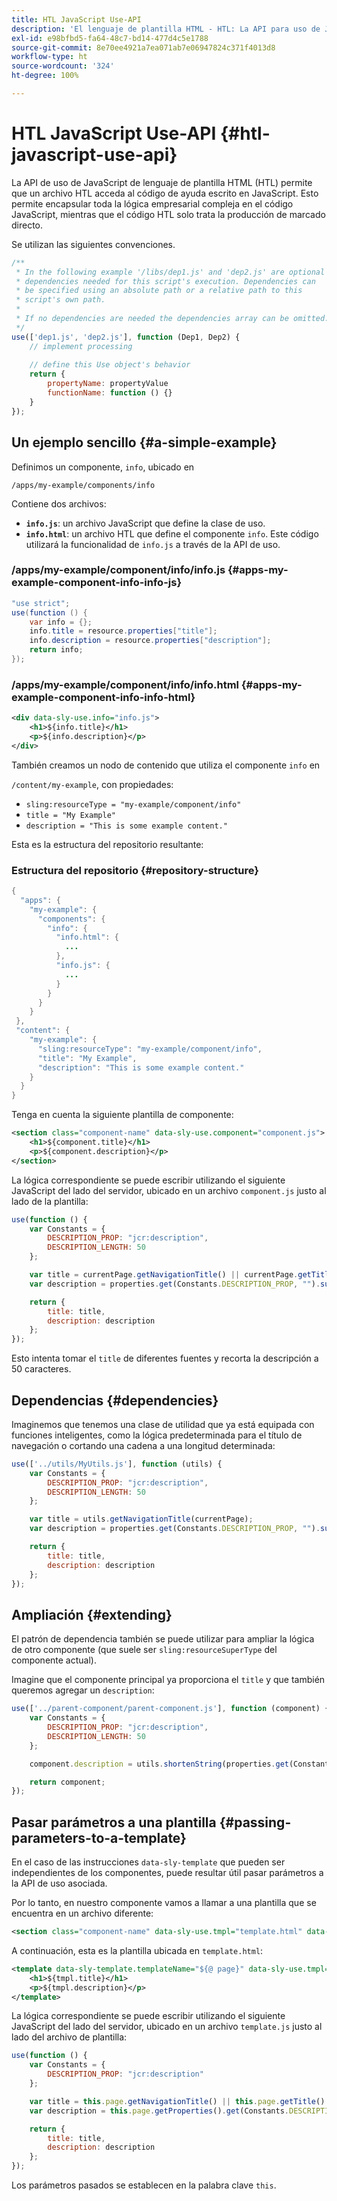 ```yaml
---
title: HTL JavaScript Use-API
description: 'El lenguaje de plantilla HTML - HTL: La API para uso de JavaScript permite que un archivo HTL acceda al código de ayuda escrito en JavaScript.'
exl-id: e98bfbd5-fa64-48c7-bd14-477d4c5e1788
source-git-commit: 8e70ee4921a7ea071ab7e06947824c371f4013d8
workflow-type: ht
source-wordcount: '324'
ht-degree: 100%

---
```


# HTL JavaScript Use-API {#htl-javascript-use-api}

La API de uso de JavaScript de lenguaje de plantilla HTML (HTL) permite que un archivo HTL acceda al código de ayuda escrito en JavaScript. Esto permite encapsular toda la lógica empresarial compleja en el código JavaScript, mientras que el código HTL solo trata la producción de marcado directo.

Se utilizan las siguientes convenciones.

```javascript
/**
 * In the following example '/libs/dep1.js' and 'dep2.js' are optional
 * dependencies needed for this script's execution. Dependencies can
 * be specified using an absolute path or a relative path to this
 * script's own path.
 *
 * If no dependencies are needed the dependencies array can be omitted.
 */
use(['dep1.js', 'dep2.js'], function (Dep1, Dep2) {
    // implement processing
  
    // define this Use object's behavior
    return {
        propertyName: propertyValue
        functionName: function () {}
    }
});
```

## Un ejemplo sencillo {#a-simple-example}

Definimos un componente, `info`, ubicado en

`/apps/my-example/components/info`

Contiene dos archivos:

* **`info.js`**: un archivo JavaScript que define la clase de uso.
* **`info.html`**: un archivo HTL que define el componente `info`. Este código utilizará la funcionalidad de `info.js` a través de la API de uso.

### /apps/my-example/component/info/info.js {#apps-my-example-component-info-info-js}

```java
"use strict";
use(function () {
    var info = {};
    info.title = resource.properties["title"];
    info.description = resource.properties["description"];
    return info;
});
```

### /apps/my-example/component/info/info.html {#apps-my-example-component-info-info-html}

```xml
<div data-sly-use.info="info.js">
    <h1>${info.title}</h1>
    <p>${info.description}</p>
</div>
```

También creamos un nodo de contenido que utiliza el componente `info` en

`/content/my-example`, con propiedades:

* `sling:resourceType = "my-example/component/info"`
* `title = "My Example"`
* `description = "This is some example content."`

Esta es la estructura del repositorio resultante:

### Estructura del repositorio {#repository-structure}

```java
{
  "apps": {
    "my-example": {
      "components": {
        "info": {
          "info.html": {
            ...
          },
          "info.js": {
            ...
          }
        }
      }
    }
 },
 "content": {
    "my-example": {
      "sling:resourceType": "my-example/component/info",
      "title": "My Example",
      "description": "This is some example content."
    }
  }
}
```

Tenga en cuenta la siguiente plantilla de componente:

```xml
<section class="component-name" data-sly-use.component="component.js">
    <h1>${component.title}</h1>
    <p>${component.description}</p>
</section>
```

La lógica correspondiente se puede escribir utilizando el siguiente JavaScript del lado del servidor, ubicado en un archivo `component.js` justo al lado de la plantilla:

```javascript
use(function () {
    var Constants = {
        DESCRIPTION_PROP: "jcr:description",
        DESCRIPTION_LENGTH: 50
    };

    var title = currentPage.getNavigationTitle() || currentPage.getTitle() || currentPage.getName();
    var description = properties.get(Constants.DESCRIPTION_PROP, "").substr(0, Constants.DESCRIPTION_LENGTH);

    return {
        title: title,
        description: description
    };
});
```

Esto intenta tomar el `title` de diferentes fuentes y recorta la descripción a 50 caracteres.

## Dependencias {#dependencies}

Imaginemos que tenemos una clase de utilidad que ya está equipada con funciones inteligentes, como la lógica predeterminada para el título de navegación o cortando una cadena a una longitud determinada:

```javascript
use(['../utils/MyUtils.js'], function (utils) {
    var Constants = {
        DESCRIPTION_PROP: "jcr:description",
        DESCRIPTION_LENGTH: 50
    };

    var title = utils.getNavigationTitle(currentPage);
    var description = properties.get(Constants.DESCRIPTION_PROP, "").substr(0, Constants.DESCRIPTION_LENGTH);

    return {
        title: title,
        description: description
    };
});
```

## Ampliación {#extending}

El patrón de dependencia también se puede utilizar para ampliar la lógica de otro componente (que suele ser `sling:resourceSuperType` del componente actual).

Imagine que el componente principal ya proporciona el `title` y que también queremos agregar un `description`:

```javascript
use(['../parent-component/parent-component.js'], function (component) {
    var Constants = {
        DESCRIPTION_PROP: "jcr:description",
        DESCRIPTION_LENGTH: 50
    };

    component.description = utils.shortenString(properties.get(Constants.DESCRIPTION_PROP, ""), Constants.DESCRIPTION_LENGTH);

    return component;
});
```

## Pasar parámetros a una plantilla {#passing-parameters-to-a-template}

En el caso de las instrucciones `data-sly-template` que pueden ser independientes de los componentes, puede resultar útil pasar parámetros a la API de uso asociada.

Por lo tanto, en nuestro componente vamos a llamar a una plantilla que se encuentra en un archivo diferente:

```xml
<section class="component-name" data-sly-use.tmpl="template.html" data-sly-call="${tmpl.templateName @ page=currentPage}"></section>
```

A continuación, esta es la plantilla ubicada en `template.html`:

```xml
<template data-sly-template.templateName="${@ page}" data-sly-use.tmpl="${'template.js' @ page=page, descriptionLength=50}">
    <h1>${tmpl.title}</h1>
    <p>${tmpl.description}</p>
</template>
```

La lógica correspondiente se puede escribir utilizando el siguiente JavaScript del lado del servidor, ubicado en un archivo `template.js` justo al lado del archivo de plantilla:

```javascript
use(function () {
    var Constants = {
        DESCRIPTION_PROP: "jcr:description"
    };

    var title = this.page.getNavigationTitle() || this.page.getTitle() || this.page.getName();
    var description = this.page.getProperties().get(Constants.DESCRIPTION_PROP, "").substr(0, this.descriptionLength);

    return {
        title: title,
        description: description
    };
});
```

Los parámetros pasados se establecen en la palabra clave `this`.
